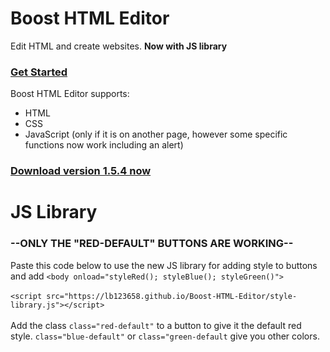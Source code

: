 # Boost HTML Editor
Edit HTML and create websites. <b>Now with JS library</b>
<br>
### <a href="https://lb123658.github.io/Boost-HTML-Editor/about">Get Started</a><br>
Boost HTML Editor supports:
* HTML
* CSS
* JavaScript (only if it is on another page, however some specific functions now work including an alert)<br>
### <a href="https://lb123658.github.io/Boost-HTML-Editor/download">Download version 1.5.4 now</a>

# JS Library
### --ONLY THE "RED-DEFAULT" BUTTONS ARE WORKING--
Paste this code below to use the new JS library for adding style to buttons and add ```<body onload="styleRed(); styleBlue(); styleGreen()">``` <br><br>
```<script src="https://lb123658.github.io/Boost-HTML-Editor/style-library.js"></script>``` <br><br>
Add the class ```class="red-default"``` to a button to give it the default red style.
```class="blue-default"``` or ```class="green-default``` give you other colors.
